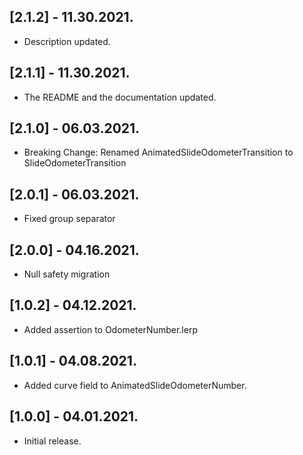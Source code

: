 ## [2.1.2] - 11.30.2021.

* Description updated.

## [2.1.1] - 11.30.2021.

* The README and the documentation updated.

## [2.1.0] - 06.03.2021.

* Breaking Change: Renamed AnimatedSlideOdometerTransition to SlideOdometerTransition

## [2.0.1] - 06.03.2021.

* Fixed group separator

## [2.0.0] - 04.16.2021.

* Null safety migration

## [1.0.2] - 04.12.2021.

* Added assertion to OdometerNumber.lerp

## [1.0.1] - 04.08.2021.

* Added curve field to AnimatedSlideOdometerNumber.

## [1.0.0] - 04.01.2021.

* Initial release.
